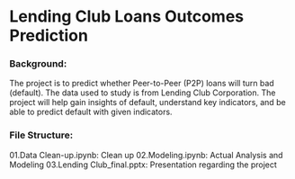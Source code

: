 # Lending Club Loans Outcomes Prediction


### Background:

The project is to predict whether Peer-to-Peer (P2P) loans will turn bad (default). The data used to study is from Lending Club Corporation. The project will help gain insights of default, understand key indicators, and be able to predict default with given indicators. 

### File Structure: 

01.Data Clean-up.ipynb: Clean up
02.Modeling.ipynb: Actual Analysis and Modeling
03.Lending Club_final.pptx: Presentation regarding the project

